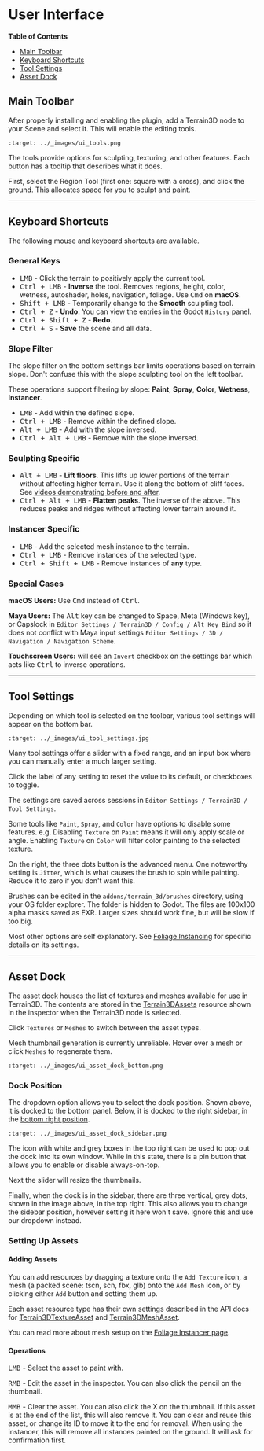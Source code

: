 User Interface
=================


**Table of Contents**
* [Main Toolbar](#main-toolbar)
* [Keyboard Shortcuts](#keyboard-shortcuts)
* [Tool Settings](#tool-settings)
* [Asset Dock](#asset-dock)


## Main Toolbar

After properly installing and enabling the plugin, add a Terrain3D node to your Scene and select it. This will enable the editing tools.

```{image} images/ui_tools.png
:target: ../_images/ui_tools.png
```

The tools provide options for sculpting, texturing, and other features. Each button has a tooltip that describes what it does.

First, select the Region Tool (first one: square with a cross), and click the ground. This allocates space for you to sculpt and paint.

---

## Keyboard Shortcuts

The following mouse and keyboard shortcuts are available.

### General Keys
* <kbd>LMB</kbd> - Click the terrain to positively apply the current tool.
* <kbd>Ctrl + LMB</kbd> - **Inverse** the tool. Removes regions, height, color, wetness, autoshader, holes, navigation, foliage. Use <kbd>Cmd</kbd> on **macOS**.
* <kbd>Shift + LMB</kbd> - Temporarily change to the **Smooth** sculpting tool.
* <kbd>Ctrl + Z</kbd> - **Undo**. You can view the entries in the Godot `History` panel.
* <kbd>Ctrl + Shift + Z</kbd> - **Redo**.
* <kbd>Ctrl + S</kbd> - **Save** the scene and all data.

### Slope Filter

The slope filter on the bottom settings bar limits operations based on terrain slope. Don't confuse this with the slope sculpting tool on the left toolbar.

These operations support filtering by slope: **Paint**, **Spray**, **Color**, **Wetness**, **Instancer**.

* <kbd>LMB</kbd> - Add within the defined slope.
* <kbd>Ctrl + LMB</kbd> - Remove within the defined slope.
* <kbd>Alt + LMB</kbd> - Add with the slope inversed.
* <kbd>Ctrl + Alt + LMB</kbd> - Remove with the slope inversed.

### Sculpting Specific
* <kbd>Alt + LMB</kbd> - **Lift floors**. This lifts up lower portions of the terrain without affecting higher terrain. Use it along the bottom of cliff faces. See [videos demonstrating before and after](https://github.com/TokisanGames/Terrain3D/pull/409). 
* <kbd>Ctrl + Alt + LMB</kbd> - **Flatten peaks**. The inverse of the above. This reduces peaks and ridges without affecting lower terrain around it.

### Instancer Specific
* <kbd>LMB</kbd> - Add the selected mesh instance to the terrain.
* <kbd>Ctrl + LMB</kbd> - Remove instances of the selected type.
* <kbd>Ctrl + Shift + LMB</kbd> - Remove instances of **any** type.

### Special Cases

**macOS Users:** Use <kbd>Cmd</kbd> instead of <kbd>Ctrl</kbd>.

**Maya Users:** The <kbd>Alt</kbd> key can be changed to Space, Meta (Windows key), or Capslock in `Editor Settings / Terrain3D / Config / Alt Key Bind` so it does not conflict with Maya input settings `Editor Settings / 3D / Navigation / Navigation Scheme`.

**Touchscreen Users:** will see an `Invert` checkbox on the settings bar which acts like <kbd>Ctrl</kbd> to inverse operations.


---

## Tool Settings

Depending on which tool is selected on the toolbar, various tool settings will appear on the bottom bar.

```{image} images/ui_tool_settings.jpg
:target: ../_images/ui_tool_settings.jpg
```

Many tool settings offer a slider with a fixed range, and an input box where you can manually enter a much larger setting.

Click the label of any setting to reset the value to its default, or checkboxes to toggle.

The settings are saved across sessions in `Editor Settings / Terrain3D / Tool Settings`. 

Some tools like `Paint`, `Spray`, and `Color` have options to disable some features. e.g. Disabling `Texture` on `Paint` means it will only apply scale or angle. Enabling `Texture` on `Color` will filter color painting to the selected texture.

On the right, the three dots button is the advanced menu. One noteworthy setting is `Jitter`, which is what causes the brush to spin while painting. Reduce it to zero if you don't want this.

Brushes can be edited in the `addons/terrain_3d/brushes` directory, using your OS folder explorer. The folder is hidden to Godot. The files are 100x100 alpha masks saved as EXR. Larger sizes should work fine, but will be slow if too big.

Most other options are self explanatory. See [Foliage Instancing](instancer.md) for specific details on its settings.

---

## Asset Dock


The asset dock houses the list of textures and meshes available for use in Terrain3D. The contents are stored in the [Terrain3DAssets](../api/class_terrain3dassets.rst) resource shown in the inspector when the Terrain3D node is selected.

Click `Textures` or `Meshes` to switch between the asset types.

Mesh thumbnail generation is currently unreliable. Hover over a mesh or click `Meshes` to regenerate them.

```{image} images/ui_asset_dock_bottom.png
:target: ../_images/ui_asset_dock_bottom.png
```

### Dock Position

The dropdown option allows you to select the dock position. Shown above, it is docked to the bottom panel. Below, it is docked to the right sidebar, in the [bottom right position](https://docs.godotengine.org/en/stable/classes/class_editorplugin.html#class-editorplugin-constant-dock-slot-left-ul).

```{image} images/ui_asset_dock_sidebar.png
:target: ../_images/ui_asset_dock_sidebar.png
```

The icon with white and grey boxes in the top right can be used to pop out the dock into its own window. While in this state, there is a pin button that allows you to enable or disable always-on-top.

Next the slider will resize the thumbnails.

Finally, when the dock is in the sidebar, there are three vertical, grey dots, shown in the image above, in the top right. This also allows you to change the sidebar position, however setting it here won't save. Ignore this and use our dropdown instead.


### Setting Up Assets

#### Adding Assets
You can add resources by dragging a texture onto the `Add Texture` icon, a mesh (a packed scene: tscn, scn, fbx, glb) onto the `Add Mesh` icon, or by clicking either `Add` button and setting them up. 

Each asset resource type has their own settings described in the API docs for [Terrain3DTextureAsset](../api/class_terrain3dtextureasset.rst) and [Terrain3DMeshAsset](../api/class_terrain3dmeshasset.rst).

You can read more about mesh setup on the [Foliage Instancer page](instancer.md#how-to-use-the-instancer).

#### Operations

<kbd>LMB</kbd> - Select the asset to paint with.

<kbd>RMB</kbd> - Edit the asset in the inspector. You can also click the pencil on the thumbnail.

<kbd>MMB</kbd> - Clear the asset. You can also click the X on the thumbnail. If this asset is at the end of the list, this will also remove it. You can clear and reuse this asset, or change its ID to move it to the end for removal. When using the instancer, this will remove all instances painted on the ground. It will ask for confirmation first.



